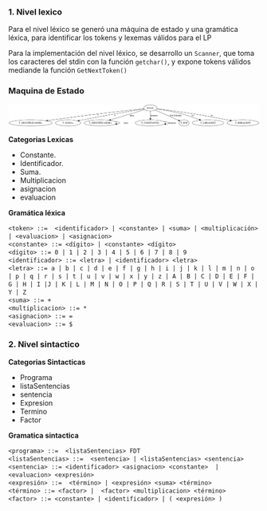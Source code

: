 
### 1. Nivel lexico

Para el nivel léxico se generó una máquina de estado y una gramática léxica, para identificar los tokens y lexemas válidos para el LP

Para la implementación del nivel léxico, se desarrollo un `Scanner`, que toma los caracteres del stdin con la función `getchar()`, y expone tokens válidos mediande la función `GetNextToken()`

### Maquina de Estado
![NivelLexico](./img/maquina.gv.svg)

**Categorias Lexicas**
- Constante.
- Identificador.
- Suma.
- Multiplicacion
- asignacion
- evaluacion

**Gramática léxica**
```
<token> ::=  <identificador> | <constante> | <suma> | <multiplicación> | <evaluacion> | <asignacion> 
<constante> ::= <dígito> | <constante> <dígito>
<dígito> ::= 0 | 1 | 2 | 3 | 4 | 5 | 6 | 7 | 8 | 9
<identificador> ::= <letra> | <identificador> <letra>
<letra> ::= a | b | c | d | e | f | g | h | i | j | k | l | m | n | o | p | q | r | s | t | u | v | w | x | y | z | A | B | C | D | E | F | G | H | I |J | K | L | M | N | O | P | Q | R | S | T | U | V | W | X | Y | Z
<suma> ::= +
<multiplicacion> ::= *
<asignacion> ::= =
<evaluacion> ::= $
```

### 2. Nivel sintactico

**Categorias Sintacticas**
- Programa
- listaSentencias
- sentencia
- Expresion
- Termino
- Factor

**Gramatica sintactica**
```
<programa> ::=  <listaSentencias> FDT
<listaSentencias> ::=  <sentencia> | <listaSentencias> <sentencia>
<sentencia> ::= <identificador> <asignacion> <constante>  |  <evaluacion> <expresión> 
<expresión> ::=  <término> | <expresión> <suma> <término>
<término> ::= <factor> |  <factor> <multiplicacion> <término>
<factor> ::= <constante> | <identificador> | ( <expresión> ) 
```
